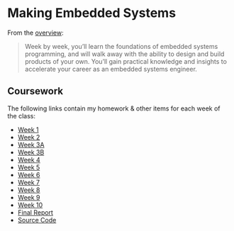 # Making Embedded Systems

From the [overview](https://classpert.com/classpertx/cohorts/making-embedded-systems):

> Week by week, you’ll learn the foundations of embedded systems programming,
> and will walk away with the ability to design and build products of your own.
> You’ll gain practical knowledge and insights to accelerate your career as an
> embedded systems engineer.

## Coursework

The following links contain my homework & other items for each week of the
class:

- [Week 1](week_1/README.md)
- [Week 2](week_2/README.md)
- [Week 3A](week_3a/README.md)
- [Week 3B](week_3b/README.md)
- [Week 4](week_4/README.md)
- [Week 5](week_5/README.md)
- [Week 6](week_6/README.md)
- [Week 7](week_7/README.md)
- [Week 8](week_8/README.md)
- [Week 9](week_9/README.md)
- [Week 10](week_10/README.md)
- [Final Report](final/README.md)
- [Source Code](https://github.com/twopoint718/pomodoro-timer)
